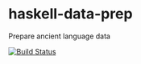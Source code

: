 # haskell-data-prep
Prepare ancient language data

[![Build Status](https://travis-ci.org/ancientlanguage/haskell-data-prep.svg?branch=master)](https://travis-ci.org/ancientlanguage/haskell-data-prep)
